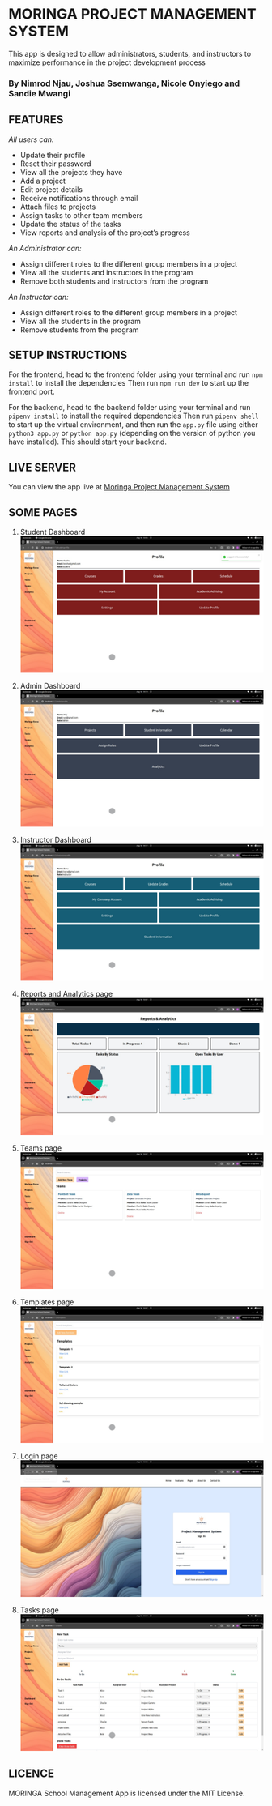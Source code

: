 # MORINGA PROJECT MANAGEMENT SYSTEM

This app is designed to allow administrators, students, and instructors to maximize performance in the project development process

### By Nimrod Njau, Joshua Ssemwanga, Nicole Onyiego and Sandie Mwangi


## FEATURES
*All users can:*
* Update their profile
* Reset their password
* View all the projects they have
* Add a project
* Edit project details
* Receive notifications through email
* Attach files to projects
* Assign tasks to other team members
* Update the status of the tasks
* View reports and analysis of the project’s progress

*An Administrator can:*
* Assign different roles to the different group members in a project
* View all the students and instructors in the program
* Remove both students and instructors from the program

*An Instructor can:*
* Assign different roles to the different group members in a project
* View all the students in the program
* Remove students from the program


## SETUP INSTRUCTIONS
For the frontend, head to the frontend folder using your terminal and run `npm install` to install the dependencies
Then run `npm run dev` to start up the frontend port.

For the backend, head to the backend folder using your terminal and run `pipenv install` to install the required dependencies
Then run `pipenv shell` to start up the virtual environment, and then run the `app.py` file using either `python3 app.py` or `python app.py` (depending on the version of python you have installed). This should start your backend.


## LIVE SERVER
You can view the app live at [Moringa Project Management System](https://66bdd80c0f4773ae207ec798--famous-pavlova-721275.netlify.app/)

## SOME PAGES
1. Student Dashboard
![student](https://github.com/nimrodnjau/images/blob/main/WhatsApp%20Image%202024-08-16%20at%2013.13.07.jpeg)

2. Admin Dashboard
![admin](https://github.com/nimrodnjau/images/blob/main/Admin.jpeg)

3. Instructor Dashboard
![instructor](https://github.com/nimrodnjau/images/blob/main/instructor.jpeg)

4. Reports and Analytics page
![analysis](https://github.com/nimrodnjau/images/blob/main/WhatsApp%20Image%202024-08-16%20at%2013.12.17.jpeg)

5. Teams page
![teams](https://github.com/nimrodnjau/images/blob/main/WhatsApp%20Image%202024-08-16%20at%2013.12.12.jpeg)

6. Templates page
![templates](https://github.com/nimrodnjau/images/blob/main/WhatsApp%20Image%202024-08-16%20at%2013.12.31.jpeg)

7. Login page
![login](https://github.com/nimrodnjau/images/blob/main/WhatsApp%20Image%202024-08-16%20at%2013.12.49.jpeg)

8. Tasks page
![tasks](https://github.com/nimrodnjau/images/blob/main/tasks.jpeg)

## LICENCE
MORINGA School Management App is licensed under the MIT License.
